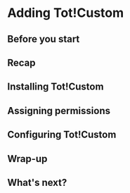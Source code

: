 # Adding Tot!Custom

<primary-label ref="tutorial"/>
<secondary-label ref="wip"/>
<secondary-label ref="totsudo"/>
<secondary-label ref="totcustom"/>
<secondary-label ref="admin"/>
<include from="library.md" element-id="wip"/>

## Before you start

## Recap

## Installing Tot!Custom

## Assigning permissions

## Configuring Tot!Custom

## Wrap-up

## What's next?